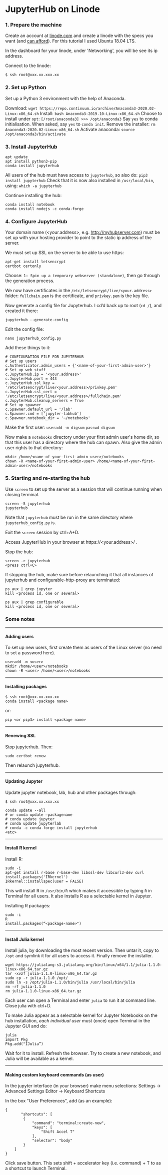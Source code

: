 # JupyterHub on Linode

### 1. Prepare the machine
Create an account at [linode.com](http://linode.com) and create a linode with the specs you want (and [can afford](https://www.linode.com/pricing/)). For this tutorial I used Ubuntu 18.04 LTS.

In the dashboard for your linode, under 'Networking', you will be see its ip address.

Connect to the linode:

```
$ ssh root@xxx.xx.xxx.xx 
```

### 2. Set up Python
Set up a Python 3 environment with the help of Anaconda.

Download: `wget https://repo.continuum.io/archive/Anaconda3-2020.02-Linux-x86_64.sh`
Install: `bash Anaconda3-2019.10-Linux-x86_64.sh`
Choose to install under `opt`: `[/root/anaconda3] >>> /opt/anaconda3`
Say `yes` to conda initialisation.
When asked, say `yes` to `conda init`.
Remove the installer: `rm Anaconda3-2020.02-Linux-x86_64.sh`
Activate anaconda: `source /opt/anaconda3/bin/activate`

### 3. Install JupyterHub
```
apt update
apt install python3-pip
conda install jupyterhub
```
All users of the hub must have access to `jupyterhub`, so also do: `pip3 install jupyterhub`
Check that it is now also installed in `/usr/local/bin`, using: `which -a jupyterhub`

Continue installing the hub:
```
conda install notebook
conda install nodejs -c conda-forge
```

### 4. Configure JupyterHub
Your domain name (<your.address>, e.g. http://myhubserver.com) must be set up with your hosting provider to point to the static ip address of the server.

We must set up SSL on the server to be able to use https:

```
apt-get install letsencrypt
certbot certonly
```
Choose: `1: Spin up a temporary webserver (standalone)`, then go through the generation process.

We now have certificates in the `/etc/letsencrypt/live/<your.address>` folder: `fullchain.pem` is the certificate, and `privkey.pem` is the key file.

Now generate a config file for Jupyterhub. I cd’d back up to root (`cd /`), and created it there:

```
jupyterhub --generate-config 
```
Edit the config file:
```
nano jupyterhub_config.py
```
Add these things to it: 

```
# CONFIGURATION FILE FOR JUPYTERHUB
# Set up users
c.Authenticator.admin_users = {'<name-of-your-first-admin-user>'}
# Set up web stuff
c.JupyterHub.ip = '<your.address>'
c.JupyterHub.port = 443
c.JupyterHub.ssl_key = '/etc/letsencrypt/live/<your.address>/privkey.pem'
c.JupyterHub.ssl_cert = '/etc/letsencrypt/live/<your.address>/fullchain.pem'
c.JupyterHub.cleanup_servers = True
# Set up spawner
c.Spawner.default_url = '/lab'
c.Spawner.cmd = ['jupyter-labhub']
c.Spawner.notebook_dir = '~/notebooks'
```

Make the first user:
`useradd -m digsum`
`passwd digsum`

Now make a `notebooks` directory under your first admin user's home dir, so that this user has a directory where the hub can spawn. Also give the admin user rights to that directory:

```
mkdir /home/<name-of-your-first-admin-user>/notebooks
chown -R <name-of-your-first-admin-user> /home/<name-of-your-first-admin-user>/notebooks
```

### 5. Starting and re-starting the hub
Use `screen` to set up the server as a session that will continue running when closing terminal.

```
screen -S jupyterhub 
jupyterhub
```
Note that `jupyterhub` must be run in the same directory where `jupyterhub_config.py` is.

Exit the `screen` session by ctrl+A+D.

Access JupyterHub in your browser at https://<your.address>/ . 

Stop the hub:

```
screen -r jupyterhub
<press ctrl+C>
```

If stopping the hub, make sure before relaunching it that all instances of jupyterhub and configurable-http-proxy are terminated:

```
ps aux | grep jupyter 
kill <process id, one or several> 

ps aux | grep configurable 
kill <process id, one or several>
```

### Some notes

----

#### Adding users

To set up new users, first create them as users of the Linux server (no need to set a password here). 

```
useradd -m <user>
mkdir /home/<user>/notebooks
chown -R <user> /home/<user>/notebooks
```

----

#### Installing packages

```
$ ssh root@xxx.xx.xxx.xx 
conda install <package name>
```

or:

```
pip <or pip3> install <package name>
```

----

#### Renewing SSL

Stop jupyterhub. Then:

```
sudo certbot renew
```

Then relaunch jupyterhub.

----

#### Updating Jupyter

Update jupyter notebook, lab, hub and other packages through:

```
$ ssh root@xxx.xx.xxx.xx 

conda update --all 
# or conda update —packagename
# conda update jupyter
# conda update jupyterlab
# conda -c conda-forge install jupyterhub
<etc>
```
----

#### Install R kernel
Install R:

```
sudo -i 
apt-get install r-base r-base-dev libssl-dev libcurl3-dev curl
install.packages('IRkernel') 
IRkernel::installspec(user = FALSE)
```
This will install R in `/usr/bin/R` which makes it accessible by typing `R` in Terminal for all users. It also installs R as a selectable kernel in Jupyter.


Installing R packages:

```
sudo -i
R
install.packages(“<package-name>")
```
----

#### Install Julia kernel

Install julia, by downloading the most recent version. Then untar it, copy to `/opt` and symlink it for all users to access it. Finally remove the installer.

```
wget https://julialang-s3.julialang.org/bin/linux/x64/1.1/julia-1.1.0-linux-x86_64.tar.gz
tar -xvzf julia-1.1.0-linux-x86_64.tar.gz
sudo cp -r julia-1.1.0 /opt/
sudo ln -s /opt/julia-1.1.0/bin/julia /usr/local/bin/julia
rm -rf julia-1.1.0 
rm julia-1.1.0-linux-x86_64.tar.gz
```

Each user can open a Terminal and enter `julia` to run it at command line. Close julia with ctrl+D.

To make Julia appear as a selectable kernel for Jupyter Notebooks on the hub installation, _each individual user_ must (once) open Terminal in the Jupyter GUI and do:

```
julia
import Pkg
Pkg.add("IJulia”)
```

Wait for it to install. Refresh the browser. Try to create a new notebook, and Julia will be available as a kernel.

----

#### Making custom keyboard commands (as user)

In the jupyter interface (in your browser) make menu selections: Settings -> Advanced Settings Editor -> Keyboard Shortcuts

In the box "User Preferences", add (as an example):

```
{
       "shortcuts": [
        {
            "command": "terminal:create-new",
            "keys": [
                "Shift Accel T"
            ],
            "selector": "body"
        }
    ]
}
```

Click save button. This sets shift + accelerator key (i.e. command) + T to as a shortcut to launch Terminal.
